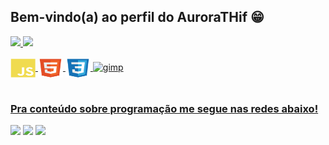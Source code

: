 ## Bem-vindo(a) ao perfil do AuroraTHif 😁

 <div>
   <a href="https://github.com/AuroraTHif">
   <img height="180em" src="https://github-readme-stats.vercel.app/api?username=AuroraTHif&show_icons=true&theme=dark&include_all_commits=true&count_private=true"/>
   <img height="180em" src="https://github-readme-stats.vercel.app/api/top-langs/?username=AuroraTHif&layout=compact&langs_count=6&theme=dark"/>
</div>
    
<div style="display: inline_block"><br>
  <img align="center" alt="Js" height="30" width="40" src="https://raw.githubusercontent.com/devicons/devicon/master/icons/javascript/javascript-plain.svg">
  <img align="center" alt="HTML" height="30" width="40" src="https://raw.githubusercontent.com/devicons/devicon/master/icons/html5/html5-original.svg">
  <img align="center" alt="CSS" height="30" width="40" src="https://raw.githubusercontent.com/devicons/devicon/master/icons/css3/css3-original.svg">
   <img aling="center" alt="gimp" height="30" width="40" src="https://cdn.jsdelivr.net/gh/devicons/devicon@latest/icons/php/php-original.svg">

</div>
 
<br>
 
### Pra conteúdo sobre programação me segue nas redes abaixo!
 
<div>
  <a href="https://www.instagram.com/quevinho__/" target="_blank"><img src="https://img.shields.io/badge/-Instagram-%23E4405F?style=for-the-badge&logo=instagram&logoColor=white" target="_blank"></a> 
  <a href = "kevinbatista1212@gmail.com"><img src="https://img.shields.io/badge/-Gmail-%23333?style=for-the-badge&logo=gmail&logoColor=white" target="_blank"></a>
  <a href="https://www.linkedin.com/in/kevinbatistadasilva/" target="_blank"><img src="https://img.shields.io/badge/-LinkedIn-%230077B5?style=for-the-badge&logo=linkedin&logoColor=white" target="_blank"></a>
</div>
